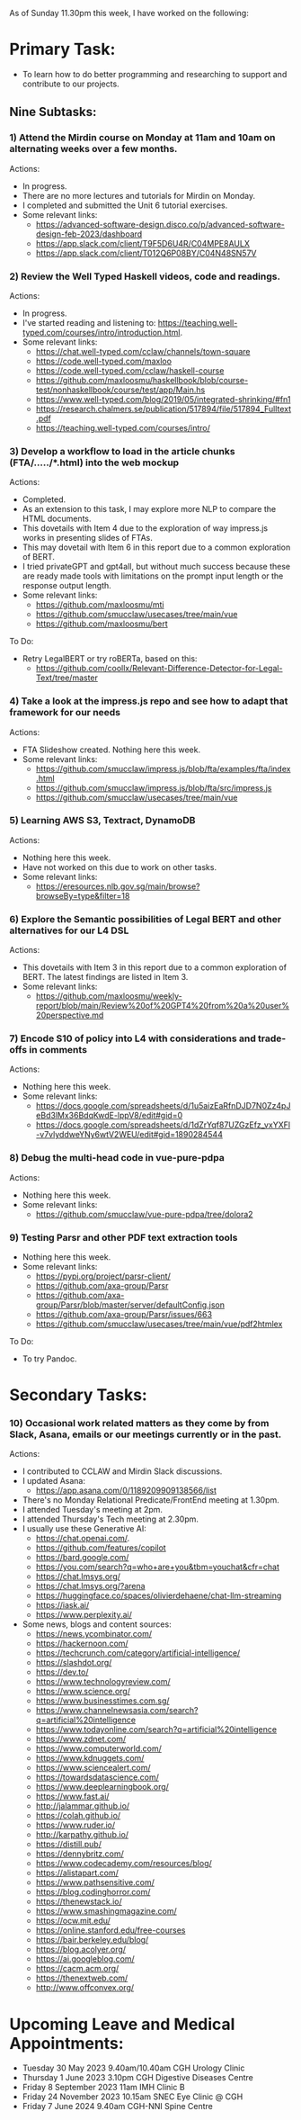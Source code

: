 As of Sunday 11.30pm this week, I have worked on the following:

# Primary Task:
- To learn how to do better programming and researching to support and contribute to our projects.

## Nine Subtasks:

### 1) Attend the Mirdin course on Monday at 11am and 10am on alternating weeks over a few months.
Actions:
- In progress.
- There are no more lectures and tutorials for Mirdin on Monday.
- I completed and submitted the Unit 6 tutorial exercises.  
- Some relevant links:
    - https://advanced-software-design.disco.co/p/advanced-software-design-feb-2023/dashboard
    - https://app.slack.com/client/T9F5D6U4R/C04MPE8AULX
    - https://app.slack.com/client/T012Q6P08BY/C04N48SN57V

### 2) Review the Well Typed Haskell videos, code and readings.
Actions:
- In progress.
- I've started reading and listening to: https://teaching.well-typed.com/courses/intro/introduction.html.
- Some relevant links:
    - https://chat.well-typed.com/cclaw/channels/town-square
    - https://code.well-typed.com/maxloo
    - https://code.well-typed.com/cclaw/haskell-course
    - https://github.com/maxloosmu/haskellbook/blob/course-test/nonhaskellbook/course/test/app/Main.hs
    - https://www.well-typed.com/blog/2019/05/integrated-shrinking/#fn1
    - https://research.chalmers.se/publication/517894/file/517894_Fulltext.pdf
    - https://teaching.well-typed.com/courses/intro/

### 3) Develop a workflow to load in the article chunks (FTA/...../*.html) into the web mockup
Actions:
- Completed.
- As an extension to this task, I may explore more NLP to compare the HTML documents.
- This dovetails with Item 4 due to the exploration of way impress.js works in presenting slides of FTAs.
- This may dovetail with Item 6 in this report due to a common exploration of BERT.
- I tried privateGPT and gpt4all, but without much success because these are ready made tools with limitations on the prompt input length or the response output length.
- Some relevant links:
    - https://github.com/maxloosmu/mti
    - https://github.com/smucclaw/usecases/tree/main/vue
    - https://github.com/maxloosmu/bert

To Do:
- Retry LegalBERT or try roBERTa, based on this:
    - https://github.com/coollx/Relevant-Difference-Detector-for-Legal-Text/tree/master

### 4) Take a look at the impress.js repo and see how to adapt that framework for our needs
Actions:
- FTA Slideshow created.  Nothing here this week.
- Some relevant links:
    - https://github.com/smucclaw/impress.js/blob/fta/examples/fta/index.html
    - https://github.com/smucclaw/impress.js/blob/fta/src/impress.js
    - https://github.com/smucclaw/usecases/tree/main/vue

### 5) Learning AWS S3, Textract, DynamoDB
Actions:
- Nothing here this week.
- Have not worked on this due to work on other tasks.
- Some relevant links:
    - https://eresources.nlb.gov.sg/main/browse?browseBy=type&filter=18

### 6) Explore the Semantic possibilities of Legal BERT and other alternatives for our L4 DSL
Actions:
- This dovetails with Item 3 in this report due to a common exploration of BERT.  The latest findings are listed in Item 3.
- Some relevant links:
    - https://github.com/maxloosmu/weekly-report/blob/main/Review%20of%20GPT4%20from%20a%20user%20perspective.md

### 7) Encode S10 of policy into L4 with considerations and trade-offs in comments
Actions:
- Nothing here this week.
- Some relevant links:
    - https://docs.google.com/spreadsheets/d/1u5aizEaRfnDJD7N0Zz4pJeBd3lMx36BdqKwdE-lppV8/edit#gid=0
    - https://docs.google.com/spreadsheets/d/1dZrYqf87UZGzEfz_vxYXFl-v7vlyddweYNy6wtV2WEU/edit#gid=1890284544

### 8) Debug the multi-head code in vue-pure-pdpa
Actions:
- Nothing here this week.  
- Some relevant links:
    - https://github.com/smucclaw/vue-pure-pdpa/tree/dolora2

### 9) Testing Parsr and other PDF text extraction tools
- Nothing here this week.
- Some relevant links:
    - https://pypi.org/project/parsr-client/
    - https://github.com/axa-group/Parsr
    - https://github.com/axa-group/Parsr/blob/master/server/defaultConfig.json
    - https://github.com/axa-group/Parsr/issues/663
    - https://github.com/smucclaw/usecases/tree/main/vue/pdf2htmlex

To Do:
- To try Pandoc.

# Secondary Tasks:

### 10) Occasional work related matters as they come by from Slack, Asana, emails or our meetings currently or in the past.
Actions:
- I contributed to CCLAW and Mirdin Slack discussions.
- I updated Asana:
    - https://app.asana.com/0/1189209909138566/list
- There's no Monday Relational Predicate/FrontEnd meeting at 1.30pm.
- I attended Tuesday's meeting at 2pm.
- I attended Thursday's Tech meeting at 2.30pm.
- I usually use these Generative AI:
    - https://chat.openai.com/.
    - https://github.com/features/copilot
    - https://bard.google.com/
    - https://you.com/search?q=who+are+you&tbm=youchat&cfr=chat
    - https://chat.lmsys.org/
    - https://chat.lmsys.org/?arena
    - https://huggingface.co/spaces/olivierdehaene/chat-llm-streaming
    - https://iask.ai/
    - https://www.perplexity.ai/
- Some news, blogs and content sources:
    - https://news.ycombinator.com/
    - https://hackernoon.com/
    - https://techcrunch.com/category/artificial-intelligence/
    - https://slashdot.org/
    - https://dev.to/
    - https://www.technologyreview.com/
    - https://www.science.org/
    - https://www.businesstimes.com.sg/
    - https://www.channelnewsasia.com/search?q=artificial%20intelligence
    - https://www.todayonline.com/search?q=artificial%20intelligence
    - https://www.zdnet.com/
    - https://www.computerworld.com/
    - https://www.kdnuggets.com/
    - https://www.sciencealert.com/
    - https://towardsdatascience.com/
    - https://www.deeplearningbook.org/
    - https://www.fast.ai/
    - http://jalammar.github.io/
    - https://colah.github.io/
    - https://www.ruder.io/
    - http://karpathy.github.io/
    - https://distill.pub/
    - https://dennybritz.com/
    - https://www.codecademy.com/resources/blog/
    - https://alistapart.com/
    - https://www.pathsensitive.com/
    - https://blog.codinghorror.com/
    - https://thenewstack.io/
    - https://www.smashingmagazine.com/
    - https://ocw.mit.edu/
    - https://online.stanford.edu/free-courses
    - https://bair.berkeley.edu/blog/
    - https://blog.acolyer.org/
    - https://ai.googleblog.com/
    - https://cacm.acm.org/
    - https://thenextweb.com/
    - http://www.offconvex.org/

# Upcoming Leave and Medical Appointments:
- Tuesday 30 May 2023 9.40am/10.40am CGH Urology Clinic
- Thursday 1 June 2023 3.10pm CGH Digestive Diseases Centre
- Friday 8 September 2023 11am IMH Clinic B
- Friday 24 November 2023 10.15am SNEC Eye Clinic @ CGH
- Friday 7 June 2024 9.40am CGH-NNI Spine Centre
